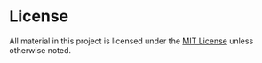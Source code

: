 #  License  #

All material in this project is licensed under the [MIT License](doc/MIT-LICENSE.txt) unless otherwise noted.